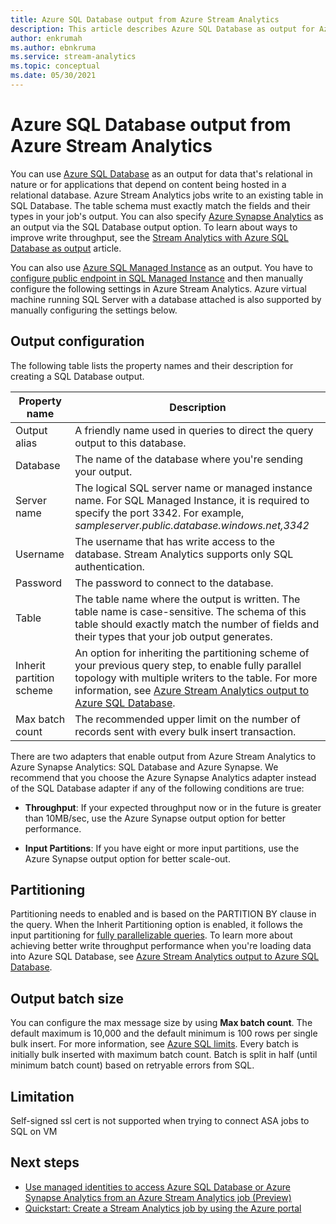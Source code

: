 ```yaml
---
title: Azure SQL Database output from Azure Stream Analytics
description: This article describes Azure SQL Database as output for Azure Stream Analytics.
author: enkrumah
ms.author: ebnkruma
ms.service: stream-analytics
ms.topic: conceptual
ms.date: 05/30/2021
---
```


# Azure SQL Database output from Azure Stream Analytics

You can use [Azure SQL Database](https://azure.microsoft.com/services/sql-database/) as an output for data that's relational in nature or for applications that depend on content being hosted in a relational database. Azure Stream Analytics jobs write to an existing table in SQL Database. The table schema must exactly match the fields and their types in your job's output. You can also specify [Azure Synapse Analytics](https://azure.microsoft.com/documentation/services/sql-data-warehouse/) as an output via the SQL Database output option. To learn about ways to improve write throughput, see the [Stream Analytics with Azure SQL Database as output](stream-analytics-sql-output-perf.md) article.

You can also use [Azure SQL Managed Instance](../azure-sql/managed-instance/sql-managed-instance-paas-overview.md) as an output. You have to [configure public endpoint in SQL Managed Instance](../azure-sql/managed-instance/public-endpoint-configure.md) and then manually configure the following settings in Azure Stream Analytics. Azure virtual machine running SQL Server with a database attached is also supported by manually configuring the settings below.

## Output configuration

The following table lists the property names and their description for creating a SQL Database output.

| Property name | Description |
| --- | --- |
| Output alias |A friendly name used in queries to direct the query output to this database. |
| Database | The name of the database where you're sending your output. |
| Server name | The logical SQL server name or managed instance name. For SQL Managed Instance, it is required to specify the port 3342. For example, *sampleserver.public.database.windows.net,3342* |
| Username | The username that has write access to the database. Stream Analytics supports only SQL authentication. |
| Password | The password to connect to the database. |
| Table | The table name where the output is written. The table name is case-sensitive. The schema of this table should exactly match the number of fields and their types that your job output generates. |
|Inherit partition scheme| An option for inheriting the partitioning scheme of your previous query step, to enable fully parallel topology with multiple writers to the table. For more information, see [Azure Stream Analytics output to Azure SQL Database](stream-analytics-sql-output-perf.md).|
|Max batch count| The recommended upper limit on the number of records sent with every bulk insert transaction.|

There are two adapters that enable output from Azure Stream Analytics to Azure Synapse Analytics: SQL Database and Azure Synapse. We recommend that you choose the Azure Synapse Analytics adapter instead of the SQL Database adapter if any of the following conditions are true:

* **Throughput**: If your expected throughput now or in the future is greater than 10MB/sec, use the Azure Synapse output option for better performance.

* **Input Partitions**: If you have eight or more input partitions, use the Azure Synapse output option for better scale-out.

## Partitioning

Partitioning needs to enabled and is based on the PARTITION BY clause in the query. When the Inherit Partitioning option is enabled, it follows the input partitioning for [fully parallelizable queries](stream-analytics-scale-jobs.md). To learn more about achieving better write throughput performance when you're loading data into Azure SQL Database, see [Azure Stream Analytics output to Azure SQL Database](stream-analytics-sql-output-perf.md).

## Output batch size

You can configure the max message size by using **Max batch count**. The default maximum is 10,000 and the default minimum is 100 rows per single bulk insert. For more information, see [Azure SQL limits](../azure-sql/database/resource-limits-logical-server.md). Every batch is initially bulk inserted with maximum batch count. Batch is split in half (until minimum batch count) based on retryable errors from SQL.

## Limitation

Self-signed ssl cert is not supported when trying to connect ASA jobs to SQL on VM

## Next steps

* [Use managed identities to access Azure SQL Database or Azure Synapse Analytics from an Azure Stream Analytics job (Preview)](sql-database-output-managed-identity.md)
* [Quickstart: Create a Stream Analytics job by using the Azure portal](stream-analytics-quick-create-portal.md)
